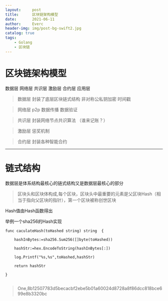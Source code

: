 ```yaml
---
layout:     post
title:      区块链架构模型 
date:       2021-06-11
author:     Everc
header-img: img/post-bg-swift2.jpg
catalog: true
tags:
    - Golang
    - 区块链
---
```



# 区块链架构模型 

数据层 网络层 共识层 激励层 合约层    应用层

>数据层 封装了底层区块链式结构 非对称公私钥加密 时间戳 

>网络层 p2p 数据传播 数据验证

>共识层 封装网络节点共识算法  （谁来记账？）

>激励层 惩奖机制

>合约层 封装各种智能合约

---
# 链式结构

数据层是体系结构最核心的链式结构又是数据层最核心的部分

>区块头和区块体构成,每个区块，区块头中最重要的元素是父区块Hash（相当于指向父区块的指针），第一个区块被称创世区块  

Hash值由Hash函数得出

举例一个sha256的Hash实现

```
func caculateHash(toHashed string) string  {

	hashInBytes:=sha256.Sum256([]byte(toHashed))

	hashStr:=hex.EncodeToString(hashInBytes[:])

	log.Printf("%s,%s",toHashed,hashStr)

	return hashStr

}


```
>One,8b12507783d5becacbf2ebe5b01a60024d8728a8f86dcc818bce699e8b3320bc